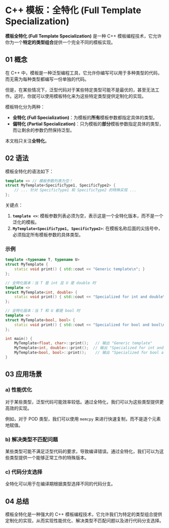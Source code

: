 # C++ 模板：全特化 (Full Template Specialization)

**模板全特化 (Full Template Specialization)** 是一种 C++ 模板编程技术，它允许你为一个**特定的类型组合**提供一个完全不同的模板实现。

## 01 概念

在 C++ 中，模板是一种泛型编程工具，它允许你编写可以用于多种类型的代码，而无需为每种类型都编写一份单独的代码。

但是，在某些情况下，泛型代码对于某些特定类型可能不是最优的，甚至无法工作。这时，你就可以使用模板特化来为这些特定类型提供定制化的实现。

模板特化分为两种：
*   **全特化 (Full Specialization)**：为模板的**所有**模板参数都指定具体的类型。
*   **偏特化 (Partial Specialization)**：只为模板的**部分**模板参数指定具体的类型，而让剩余的参数仍然保持泛型。

本文档只关注**全特化**。

## 02 语法

模板全特化的语法如下：

```cpp
template <> // 模板参数列表为空！
struct MyTemplate<SpecificType1, SpecificType2> {
    // ... 针对 SpecificType1 和 SpecificType2 的特殊实现 ...
};
```

关键点：
1.  **`template <>`**: 模板参数列表必须为空，表示这是一个全特化版本，而不是一个泛化的模板。
2.  **`MyTemplate<SpecificType1, SpecificType2>`**: 在模板名称后面的尖括号中，必须指定所有模板参数的具体类型。

### 示例

```cpp
template <typename T, typename U>
struct MyTemplate {
    static void print() { std::cout << "Generic template\n"; }
};

// 全特化版本：当 T 是 int 且 U 是 double 时
template <>
struct MyTemplate<int, double> {
    static void print() { std::cout << "Specialized for int and double\n"; }
};

// 全特化版本：当 T 和 U 都是 bool 时
template <>
struct MyTemplate<bool, bool> {
    static void print() { std::cout << "Specialized for bool and bool\n"; }
};

int main() {
    MyTemplate<float, char>::print();   // 输出 "Generic template"
    MyTemplate<int, double>::print();  // 输出 "Specialized for int and double"
    MyTemplate<bool, bool>::print();    // 输出 "Specialized for bool and bool"
}
```

## 03 应用场景

### a) 性能优化

对于某些类型，泛型代码可能效率较低。通过全特化，我们可以为这些类型提供更高效的实现。

例如，对于 POD 类型，我们可以使用 `memcpy` 来进行快速复制，而不是逐个元素地赋值。

### b) 解决类型不匹配问题

某些类型可能不满足泛型代码的要求，导致编译错误。通过全特化，我们可以为这些类型提供一个能够正常工作的特殊版本。

### c) 代码分支选择

全特化可以用于在编译期根据类型选择不同的代码分支。

## 04 总结

模板全特化是一种强大的 C++ 模板编程技术，它允许我们为特定的类型组合提供定制化的实现，从而实现性能优化、解决类型不匹配问题以及进行代码分支选择。